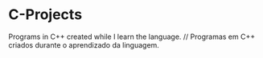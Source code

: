 # C-Projects
Programs in C++ created while I learn the language. // Programas em C++ criados durante o aprendizado da linguagem.
